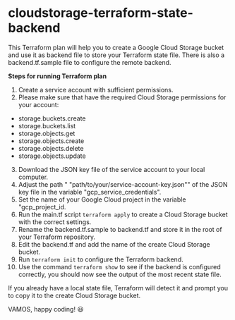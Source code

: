 # cloudstorage-terraform-state-backend
 This Terraform plan will help you to create a Google Cloud Storage bucket and use it as backend file to store your Terraform state file.
 There is also a backend.tf.sample file to configure the remote backend.

**Steps for running Terraform plan**

1. Create a service account with sufficient permissions.
2. Please make sure that have the required Cloud Storage permissions for your account:

- storage.buckets.create
- storage.buckets.list
- storage.objects.get
- storage.objects.create
- storage.objects.delete
- storage.objects.update

3. Download the JSON key file of the service account to your local computer.
4. Adjust the path " "path/to/your/service-account-key.json"" of the JSON key file in the variable "gcp_service_credentials". 
5. Set the name of your Google Cloud project in the variable "gcp_project_id.
6. Run the main.tf script `terraform apply` to create a Cloud Storage bucket with the correct settings.  
7. Rename the backend.tf.sample to backend.tf and store it in the root of your Terraform repository.
8. Edit the backend.tf and add the name of the create Cloud Storage bucket.
9. Run `terraform init` to configure the Terraform backend.
10. Use the command `terraform show` to see if the backend is configured correctly, you should now see the output of the most recent state file.

If you already have a local state file, Terraform will detect it and prompt you to copy it to 
the create Cloud Storage bucket. 

VAMOS, happy coding! :smiley: